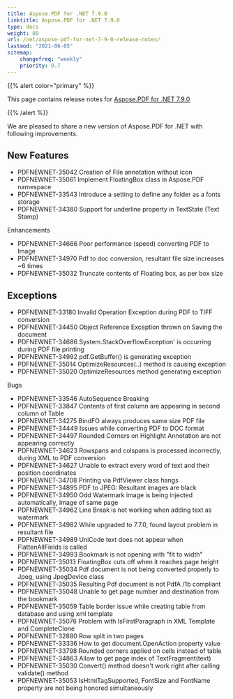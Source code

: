 ```yaml
---
title: Aspose.PDF for .NET 7.9.0
linktitle: Aspose.PDF for .NET 7.9.0
type: docs
weight: 80
url: /net/aspose-pdf-for-net-7-9-0-release-notes/
lastmod: "2021-06-05"
sitemap:
    changefreq: "weekly"
    priority: 0.7
---
```


{{% alert color="primary" %}}

This page contains release notes for [Aspose.PDF for .NET 7.9.0](https://downloads.aspose.com/pdf/net/new-releases/aspose.pdf-for-.net-7.9.0/)

{{% /alert %}}

We are pleased to share a new version of Aspose.PDF for .NET with following improvements.
## **New Features**
- PDFNEWNET-35042 Creation of File annotation without icon
- PDFNEWNET-35061 Implement FloatingBox class in Aspose.PDF namespace
- PDFNEWNET-33543 Introduce a setting to define any folder as a fonts storage
- PDFNEWNET-34380 Support for underline property in TextState (Text Stamp)

Enhancements

- PDFNEWNET-34666 Poor performance (speed) converting PDF to Image
- PDFNEWNET-34970 Pdf to doc conversion, resultant file size increases ~6 times
- PDFNEWNET-35032 Truncate contents of Floating box, as per box size
## **Exceptions**
- PDFNEWNET-33180 Invalid Operation Exception during PDF to TIFF conversion
- PDFNEWNET-34450 Object Reference Exception thrown on Saving the document
- PDFNEWNET-34686 System.StackOverflowException' is occurring during PDF file printing
- PDFNEWNET-34992 pdf.GetBuffer() is generating exception
- PDFNEWNET-35014 OptimizeResources(..) method is causing exception
- PDFNEWNET-35020 OptimizeResources method generating exception

Bugs

- PDFNEWNET-33546 AutoSequence Breaking
- PDFNEWNET-33847 Contents of first column are appearing in second column of Table
- PDFNEWNET-34275 BindFO always produces same size PDF file
- PDFNEWNET-34449 Issues while converting PDF to DOC format
- PDFNEWNET-34497 Rounded Corners on Highlight Annotation are not appearing correctly
- PDFNEWNET-34623 Rowspans and colspans is processed incorrectly, during XML to PDF conversion
- PDFNEWNET-34627 Unable to extract every word of text and their position coordinates
- PDFNEWNET-34708 Printing via PdfViewer class hangs
- PDFNEWNET-34895 PDF to JPEG: Resultant images are black
- PDFNEWNET-34950 Odd Watermark image is being injected automatically, Image of same page
- PDFNEWNET-34962 Line Break is not working when adding text as watermark
- PDFNEWNET-34982 While upgraded to 7.7.0, found layout problem in resultant file
- PDFNEWNET-34989 UniCode text does not appear when FlattenAllFields is called
- PDFNEWNET-34993 Bookmark is not opening with "fit to width"
- PDFNEWNET-35013 FloatingBox cuts off when it reaches page height
- PDFNEWNET-35034 Pdf document is not being converted properly to Jpeg, using JpegDevice class
- PDFNEWNET-35035 Resulting Pdf document is not PdfA /1b compliant
- PDFNEWNET-35048 Unable to get page number and destination from the bookmark
- PDFNEWNET-35059 Table border issue while creating table from database and using xml template
- PDFNEWNET-35076 Problem with IsFirstParagraph in XML Template and CompleteClone
- PDFNEWNET-32880 Row split in two pages
- PDFNEWNET-33336 How to get document.OpenAction property value
- PDFNEWNET-33798 Rounded corners applied on cells instead of table
- PDFNEWNET-34863 Allow to get page index of TextFragment(text)
- PDFNEWNET-35030 Convert() method doesn't work right after calling validate() method
- PDFNEWNET-35053 IsHtmlTagSupported, FontSize and FontName property are not being honored simultaneously
